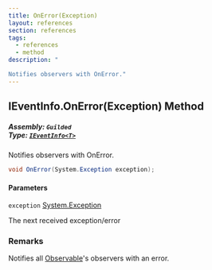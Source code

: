 ```yaml
---
title: OnError(Exception)
layout: references
section: references
tags:
  - references
  - method
description: "

Notifies observers with OnError."
---
```


## IEventInfo<T>.OnError(Exception) Method
##### **Assembly:** `Guilded`<br/>**Type:** [`IEventInfo<T>`](IEventInfo_T_ 'Guilded.IEventInfo<T>')

Notifies observers with OnError.

```csharp
void OnError(System.Exception exception);
```
#### Parameters

<a name='Guilded.IEventInfo_T_.OnError(System.Exception).exception'></a>

`exception` [System.Exception](https://docs.microsoft.com/en-us/dotnet/api/System.Exception 'System.Exception')

The next received exception/error

### Remarks
  
Notifies all [Observable](IEventInfo_T_.Observable 'Guilded.IEventInfo<T>.Observable')'s observers with an error.
